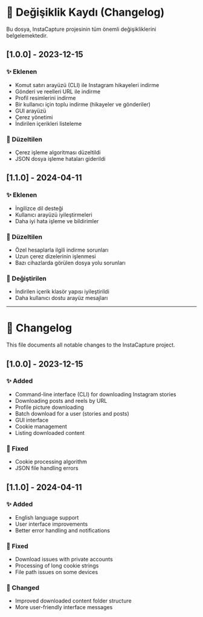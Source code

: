 # 📝 Değişiklik Kaydı (Changelog)

Bu dosya, InstaCapture projesinin tüm önemli değişikliklerini belgelemektedir.

## [1.0.0] - 2023-12-15

### ✨ Eklenen

- Komut satırı arayüzü (CLI) ile Instagram hikayeleri indirme
- Gönderi ve reelleri URL ile indirme
- Profil resimlerini indirme
- Bir kullanıcı için toplu indirme (hikayeler ve gönderiler)
- GUI arayüzü
- Çerez yönetimi
- İndirilen içerikleri listeleme

### 🔧 Düzeltilen

- Çerez işleme algoritması düzeltildi
- JSON dosya işleme hataları giderildi

## [1.1.0] - 2024-04-11

### ✨ Eklenen

- İngilizce dil desteği
- Kullanıcı arayüzü iyileştirmeleri
- Daha iyi hata işleme ve bildirimler

### 🔧 Düzeltilen

- Özel hesaplarla ilgili indirme sorunları
- Uzun çerez dizelerinin işlenmesi
- Bazı cihazlarda görülen dosya yolu sorunları

### 🔄 Değiştirilen

- İndirilen içerik klasör yapısı iyileştirildi
- Daha kullanıcı dostu arayüz mesajları

---

# 📝 Changelog

This file documents all notable changes to the InstaCapture project.

## [1.0.0] - 2023-12-15

### ✨ Added

- Command-line interface (CLI) for downloading Instagram stories
- Downloading posts and reels by URL
- Profile picture downloading
- Batch download for a user (stories and posts)
- GUI interface
- Cookie management
- Listing downloaded content

### 🔧 Fixed

- Cookie processing algorithm
- JSON file handling errors

## [1.1.0] - 2024-04-11

### ✨ Added

- English language support
- User interface improvements
- Better error handling and notifications

### 🔧 Fixed

- Download issues with private accounts
- Processing of long cookie strings
- File path issues on some devices

### 🔄 Changed

- Improved downloaded content folder structure
- More user-friendly interface messages 